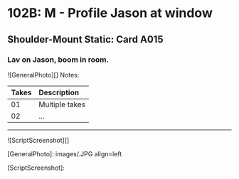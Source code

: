 # 102B: M - Profile Jason at window

## Shoulder-Mount Static: Card A015

### Lav on Jason, boom in room.

![GeneralPhoto][]
Notes: 

| Takes | Description |
|:---|:----|
| 01 | Multiple takes |
| 02 | ... |

----

![ScriptScreenshot][]


[GeneralPhoto]:  images/.JPG align=left

[ScriptScreenshot]: 